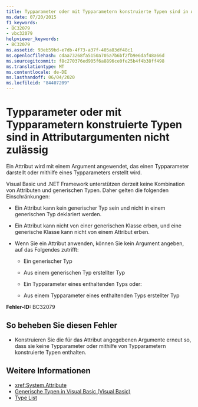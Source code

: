 ```yaml
---
title: Typparameter oder mit Typparametern konstruierte Typen sind in Attributargumenten nicht zulässig
ms.date: 07/20/2015
f1_keywords:
- BC32079
- vbc32079
helpviewer_keywords:
- BC32079
ms.assetid: 93eb59bd-e7db-4f73-a37f-405a83df48c1
ms.openlocfilehash: cdaa73268fa5150a705a7b6bf2fb9e6daf48a66d
ms.sourcegitcommit: f8c270376ed905f6a8896ce0fe25b4f4b38ff498
ms.translationtype: MT
ms.contentlocale: de-DE
ms.lasthandoff: 06/04/2020
ms.locfileid: "84407209"
---
```

# <a name="type-parameters-or-types-constructed-with-type-parameters-are-not-allowed-in-attribute-arguments"></a>Typparameter oder mit Typparametern konstruierte Typen sind in Attributargumenten nicht zulässig

Ein Attribut wird mit einem Argument angewendet, das einen Typparameter darstellt oder mithilfe eines Typparameters erstellt wird.

Visual Basic und .NET Framework unterstützen derzeit keine Kombination von Attributen und generischen Typen. Daher gelten die folgenden Einschränkungen:

- Ein Attribut kann kein generischer Typ sein und nicht in einem generischen Typ deklariert werden.

- Ein Attribut kann nicht von einer generischen Klasse erben, und eine generische Klasse kann nicht von einem Attribut erben.

- Wenn Sie ein Attribut anwenden, können Sie kein Argument angeben, auf das Folgendes zutrifft:

  - Ein generischer Typ

  - Aus einem generischen Typ erstellter Typ

  - Ein Typparameter eines enthaltenden Typs oder:

  - Aus einem Typparameter eines enthaltenden Typs erstellter Typ

**Fehler-ID:** BC32079

## <a name="to-correct-this-error"></a>So beheben Sie diesen Fehler

- Konstruieren Sie die für das Attribut angegebenen Argumente erneut so, dass sie keine Typparameter oder mithilfe von Typparametern konstruierte Typen enthalten.

## <a name="see-also"></a>Weitere Informationen

- <xref:System.Attribute>
- [Generische Typen in Visual Basic (Visual Basic)](../programming-guide/language-features/data-types/generic-types.md)
- [Type List](../language-reference/statements/type-list.md)
